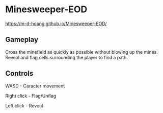 # Minesweeper-EOD
https://m-d-hoang.github.io/Minesweeper-EOD/

## Gameplay
Cross the minefield as quickly as possible without blowing up the mines. Reveal and flag cells surrounding the player to find a path.

## Controls
WASD - Caracter movement

Right click - Flag/Unflag

Left click - Reveal
